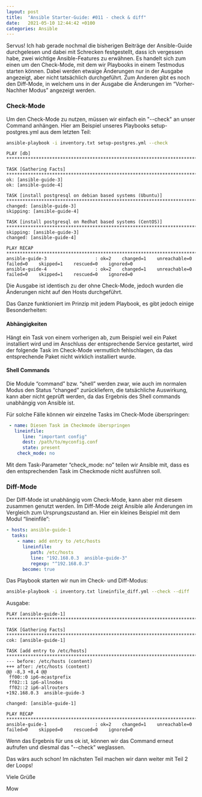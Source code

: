 ```yaml
---
layout: post
title:  "Ansible Starter-Guide: #011 - check & diff"
date:   2021-05-10 12:44:42 +0100
categories: Ansible
---
```


Servus! Ich hab gerade nochmal die bisherigen Beiträge der Ansible-Guide durchgelesen und dabei mit Schrecken festgestellt, dass ich vergessen habe, zwei wichtige Ansible-Features zu erwähnen. Es handelt sich zum einen um den Check-Mode, mit dem wir Playbooks in einem Testmodus starten können. Dabei werden etwaige Änderungen nur in der Ausgabe angezeigt, aber nicht tatsächlich durchgeführt. Zum Anderen gibt es noch den Diff-Mode, in welchem uns in der Ausgabe die Änderungen im “Vorher-Nachher Modus” angezeigt werden.

### Check-Mode

Um den Check-Mode zu nutzen, müssen wir einfach ein "--check" an unser Command anhängen. Hier am Beispiel unseres Playbooks setup-postgres.yml aus dem letzten
Teil:

```bash
ansible-playbook -i inventory.txt setup-postgres.yml --check
```
```
PLAY [db] ********************************************************************************************************************************************************

TASK [Gathering Facts] **************************************************************************************************************************************************
ok: [ansible-guide-3]
ok: [ansible-guide-4]

TASK [install postgresql on debian based systems (Ubuntu)] **************************************************************************************************************
changed: [ansible-guide-3]
skipping: [ansible-guide-4]

TASK [install postgresql on Redhat based systems (CentOS)] **************************************************************************************************************
skipping: [ansible-guide-3]
changed: [ansible-guide-4]

PLAY RECAP **************************************************************************************************************************************************************
ansible-guide-3                  : ok=2    changed=1    unreachable=0    failed=0    skipped=1    rescued=0    ignored=0 
ansible-guide-4                  : ok=2    changed=1    unreachable=0    failed=0    skipped=1    rescued=0    ignored=0 
```       

<!-- excerpt-end -->

Die Ausgabe ist identisch zu der ohne Check-Mode, jedoch wurden die Änderungen nicht auf den Hosts durchgeführt.

Das Ganze funktioniert im Prinzip mit jedem Playbook, es gibt jedoch einige Besonderheiten:

#### Abhängigkeiten
Hängt ein Task von einem vorherigen ab, zum Beispiel weil ein Paket installiert wird und im Anschluss der entsprechende Service gestartet, wird der folgende Task im Check-Mode vermutlich fehlschlagen, da das entsprechende Paket nicht wirklich installiert wurde.

#### Shell Commands
Die Module “command” bzw. “shell” werden zwar, wie auch im normalen Modus den Status “changed” zurückliefern, die tatsächliche Auswirkung, kann aber nicht geprüft werden, da das Ergebnis des Shell commands unabhängig von Ansible ist.

Für solche Fälle können wir einzelne Tasks im Check-Mode überspringen:
```yaml
 - name: Diesen Task im Checkmode überspringen
   lineinfile:
      line: "important config"
      dest: /path/to/myconfig.conf
      state: present
    check_mode: no
```

Mit dem Task-Parameter “check_mode: no” teilen wir Ansible mit, dass es den entsprechenden Task im Checkmode nicht ausführen soll.

### Diff-Mode
Der Diff-Mode ist unabhängig vom Check-Mode, kann aber mit diesem zusammen genutzt werden. Im Diff-Mode zeigt Ansible alle Änderungen im Vergleich zum Ursprungszustand an. Hier ein kleines Beispiel mit dem Modul “lineinfile”:

```yaml
- hosts: ansible-guide-1
  tasks:
    - name: add entry to /etc/hosts
      lineinfile:
         path: /etc/hosts
         line: "192.168.0.3  ansible-guide-3"
         regexp: "^192.168.0.3"
      become: true
```

Das Playbook starten wir nun im Check- und Diff-Modus:
```bash
ansible-playbook -i inventory.txt lineinfile_diff.yml --check --diff
```
Ausgabe:
```
PLAY [ansible-guide-1] ******************************************************************************************************************

TASK [Gathering Facts] ************************************************************************************************************
cok: [ansible-guide-1]

TASK [add entry to /etc/hosts] ****************************************************************************************************
--- before: /etc/hosts (content)
+++ after: /etc/hosts (content)
@@ -8,3 +8,4 @@
 ff00::0 ip6-mcastprefix
 ff02::1 ip6-allnodes
 ff02::2 ip6-allrouters
+192.168.0.3  ansible-guide-3

changed: [ansible-guide-1]

PLAY RECAP ************************************************************************************************************************
ansible-guide-1                  : ok=2    changed=1    unreachable=0    failed=0    skipped=0    rescued=0    ignored=0   
```

Wenn das Ergebnis für uns ok ist, können wir das Command erneut aufrufen und diesmal das "--check" weglassen.

Das wärs auch schon! Im nächsten Teil machen wir dann weiter mit Teil 2 der Loops!

Viele Grüße

Mow

 

